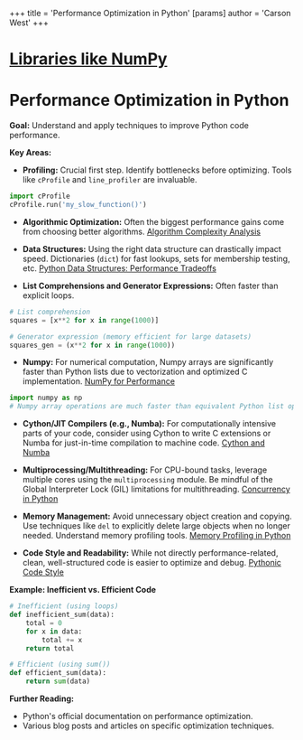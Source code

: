 +++
 title = 'Performance Optimization in Python'
[params]
	author = 'Carson West'
+++
# [Libraries like NumPy](./../libraries-like-numpy/)
# Performance Optimization in Python

**Goal:**  Understand and apply techniques to improve Python code performance.

**Key Areas:**

* **Profiling:**  Crucial first step. Identify bottlenecks before optimizing.  Tools like `cProfile` and `line_profiler` are invaluable.

```python
import cProfile
cProfile.run('my_slow_function()') 
```

* **Algorithmic Optimization:** Often the biggest performance gains come from choosing better algorithms.  [Algorithm Complexity Analysis](./../algorithm-complexity-analysis/)

* **Data Structures:**  Using the right data structure can drastically impact speed.  Dictionaries (`dict`) for fast lookups, sets for membership testing, etc.  [Python Data Structures: Performance Tradeoffs](./../python-data-structures:-performance-tradeoffs/)

* **List Comprehensions and Generator Expressions:**  Often faster than explicit loops.

```python
# List comprehension
squares = [x**2 for x in range(1000)]

# Generator expression (memory efficient for large datasets)
squares_gen = (x**2 for x in range(1000)) 
```

* **Numpy:** For numerical computation, Numpy arrays are significantly faster than Python lists due to vectorization and optimized C implementation. [NumPy for Performance](./../numpy-for-performance/)

```python
import numpy as np
# Numpy array operations are much faster than equivalent Python list operations.
```

* **Cython/JIT Compilers (e.g., Numba):** For computationally intensive parts of your code, consider using Cython to write C extensions or Numba for just-in-time compilation to machine code. [Cython and Numba](./../cython-and-numba/)

* **Multiprocessing/Multithreading:** For CPU-bound tasks, leverage multiple cores using the `multiprocessing` module.  Be mindful of the Global Interpreter Lock (GIL) limitations for multithreading. [Concurrency in Python](./../concurrency-in-python/)

* **Memory Management:** Avoid unnecessary object creation and copying. Use techniques like `del` to explicitly delete large objects when no longer needed.  Understand memory profiling tools. [Memory Profiling in Python](./../memory-profiling-in-python/)

* **Code Style and Readability:** While not directly performance-related, clean, well-structured code is easier to optimize and debug. [Pythonic Code Style](./../pythonic-code-style/)


**Example: Inefficient vs. Efficient Code**

```python
# Inefficient (using loops)
def inefficient_sum(data):
    total = 0
    for x in data:
        total += x
    return total

# Efficient (using sum())
def efficient_sum(data):
    return sum(data)
```

**Further Reading:**

* Python's official documentation on performance optimization.
* Various blog posts and articles on specific optimization techniques.


